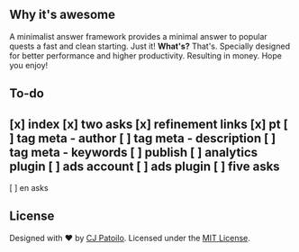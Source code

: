 ## Why it's awesome

A minimalist answer framework provides a minimal answer to popular quests a fast and clean starting. Just it! **What's?** That's. Specially designed for better performance and higher productivity. Resulting in money. Hope you enjoy!

## To-do

[x] index
[x] two asks
[x] refinement links
[x] pt
[ ] tag meta - author
[ ] tag meta - description
[ ] tag meta - keywords
[ ] publish
[ ] analytics plugin
[ ] ads account
[ ] ads plugin
[ ] five asks
------------- 
[ ] en asks

## License

Designed with ♥ by [CJ Patoilo](https://twitter.com/cjpatoilo). Licensed under the [MIT License](https://cjpatoilo.com/license).
